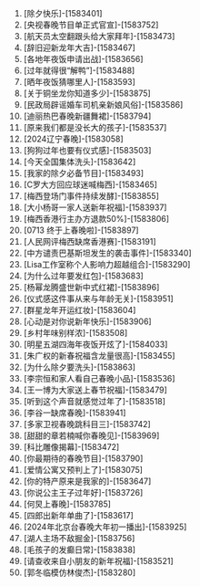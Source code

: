 
1. [除夕快乐]-[1583401]
1. [央视春晚节目单正式官宣]-[1583752]
1. [航天员太空翻跟头给大家拜年]-[1583473]
1. [辞旧迎新龙年大吉]-[1583467]
1. [各地年夜饭申请出战]-[1583656]
1. [过年就得很“解鸭”]-[1583488]
1. [晒年夜饭猜哪里人]-[1583593]
1. [关于铜坐龙你知道多少]-[1583875]
1. [民政局辟谣婚车司机亲新娘风俗]-[1583586]
1. [迪丽热巴春晚新疆舞裙]-[1583794]
1. [原来我们都是没长大的孩子]-[1583537]
1. [2024辽宁春晚]-[1583058]
1. [狗狗过年也要有仪式感]-[1583503]
1. [今天全国集体洗头]-[1583642]
1. [我家的除夕必备节目]-[1583493]
1. [C罗大方回应球迷喊梅西]-[1583465]
1. [梅西登场门事件持续发酵]-[1583855]
1. [大小杨哥一家人送新年祝福]-[1583937]
1. [梅西香港行主办方退款50%]-[1583806]
1. [0713 终于上春晚啦]-[1583897]
1. [人民网评梅西缺席香港赛]-[1583191]
1. [中方谴责巴基斯坦发生的袭击事件]-[1583340]
1. [Lisa工作室称个人影响力超越组合]-[1583290]
1. [为什么过年要发红包]-[1583683]
1. [杨幂龙腾盛世新中式红裙]-[1583896]
1. [仪式感这件事从来与年龄无关]-[1583951]
1. [群星龙年开运红妆]-[1583604]
1. [心动是对你说新年快乐]-[1583906]
1. [乡村年味别样浓]-[1583508]
1. [明星五湖四海年夜饭开炫了]-[1584033]
1. [朱广权的新春祝福含龙量很高]-[1583455]
1. [为什么除夕要洗头]-[1583863]
1. [李宗恒和家人看自己春晚小品]-[1583536]
1. [王一博为大家送上春节祝福]-[1583479]
1. [听到这个声音就感觉过年了]-[1583518]
1. [李谷一缺席春晚]-[1583941]
1. [多家卫视春晚跳科目三]-[1583742]
1. [甜甜的章若楠喊你春晚见]-[1583969]
1. [科比雕像揭幕]-[1583472]
1. [你最期待的春晚节目]-[1583790]
1. [爱情公寓又预判上了]-[1583075]
1. [你的特产原来是我家的]-[1583647]
1. [你说公主王子过年好]-[1583726]
1. [何炅上春晚]-[1583785]
1. [四郎出新年单曲了]-[1583617]
1. [2024年北京台春晚大年初一播出]-[1583925]
1. [湖人主场不敌掘金]-[1583756]
1. [毛孩子的发癫日常]-[1583838]
1. [请查收来自小朋友的新年祝福]-[1583521]
1. [郭冬临模仿林俊杰]-[1583280]